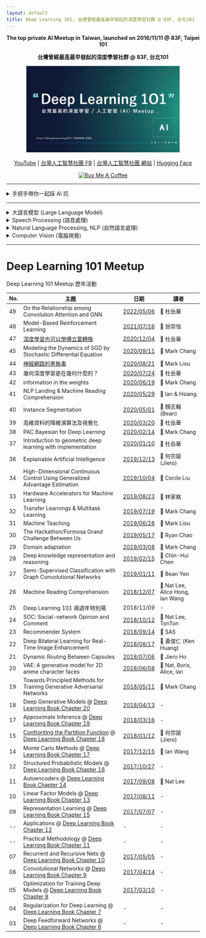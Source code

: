 ```yaml
---
layout: default
title: Deep Learning 101, 台灣曾經最高最早發起的深度學習社群 @ 83F, 台北101
---
```


<p align="center">
  <strong>The top private AI Meetup in Taiwan, launched on 2016/11/11 @ 83F, Taipei 101</strong>
</p>
<p align="center">
  <strong>台灣曾經最高最早發起的深度學習社群 @ 83F, 台北101</strong>
<p align="center">
  <a href="https://huggingface.co/spaces/DeepLearning101/Deep-Learning-101-FAQ" target="_blank">
    <img src="https://github.com/Deep-Learning-101/.github/blob/main/images/DeepLearning101.JPG?raw=true" alt="Deep Learning 101" width="400">
  </a>
</p>
<p align="center">
  <a href="https://www.youtube.com/@DeepLearning101">YouTube</a> | 
  <a href="https://www.facebook.com/groups/525579498272187/">台灣人工智慧社團 FB</a> | 
  <a href="http://DeepLearning101.TWMAN.ORG">台灣人工智慧社團 網站</a> | 
  <a href="https://huggingface.co/DeepLearning101">Hugging Face</a>
</p>
<p align="center">
<a href="https://www.buymeacoffee.com/DeepLearning101" target="_blank"><img src="https://cdn.buymeacoffee.com/buttons/v2/default-red.png" alt="Buy Me A Coffee" style="height: 60px !important;width: 217px !important;" ></a>
</p>

---

<details>
<summary>手把手帶你一起踩 AI 坑</summary>

<h3><a href="https://blog.twman.org/p/deeplearning101.html">手把手帶你一起踩 AI 坑</a>：https://www.twman.org/AI</h3>

<ul>
  <li>
    <b><a href="https://blog.twman.org/2025/03/AIAgent.html">避開 AI Agent 開發陷阱：常見問題、挑戰與解決方案</a></b><br>
    <a href="https://deep-learning-101.github.io/agent">探討多種 AI 代理人工具的應用經驗與挑戰，分享實用經驗與工具推薦。</a>
  </li>
  <li>
    <b><a href="https://blog.twman.org/2024/08/LLM.html">白話文手把手帶你科普 GenAI</a></b><br>
    <a href="https://deep-learning-101.github.io/GenAI">淺顯介紹生成式人工智慧核心概念，強調硬體資源和數據的重要性。</a>
  </li>
  <li>
    <b><a href="https://blog.twman.org/2024/09/LLM.html">大型語言模型直接就打完收工？</a></b><br>
    <a href="https://deep-learning-101.github.io/1010LLM">回顧 LLM 領域探索歷程，討論硬體升級對 AI 開發的重要性。</a>
  </li>
  <li>
    <b><a href="https://blog.twman.org/2024/07/RAG.html">檢索增強生成(RAG)不是萬靈丹之優化挑戰技巧</a></b><br>
    <a href="https://deep-learning-101.github.io/RAG">探討 RAG 技術應用與挑戰，提供實用經驗分享和工具建議。</a>
  </li>
  <li>
    <b><a href="https://blog.twman.org/2024/02/LLM.html">大型語言模型 (LLM) 入門完整指南：原理、應用與未來</a></b><br>
    <a href="https://deep-learning-101.github.io/0204LLM">探討多種 LLM 工具的應用與挑戰，強調硬體資源的重要性。</a>
  </li>
  <li>
    <b><a href="https://blog.twman.org/2023/04/GPT.html">什麼是大語言模型，它是什麼？想要嗎？(Large Language Model，LLM)</a></b><br>
    <a href="https://deep-learning-101.github.io/GPU">探討 LLM 的發展與應用，強調硬體資源在開發中的關鍵作用。</a>
  </li>
  <li>
    <b><a href="https://blog.twman.org/2024/11/diffusion.html">Diffusion Model 完全解析：從原理、應用到實作 (AI 圖像生成)</a></b><br>
    <a href="https://deep-learning-101.github.io/diffusion">深入探討影像生成與分割技術的應用，強調硬體資源的重要性。</a>
  </li>
  <li>
    <b><a href="https://blog.twman.org/2024/02/asr-tts.html">ASR/TTS 開發避坑指南：語音辨識與合成的常見挑戰與對策</a></b><br>
    <a href="https://deep-learning-101.github.io/asr-tts">探討 ASR 和 TTS 技術應用中的問題，強調數據質量的重要性。</a>
  </li>
  <li>
    <b><a href="https://blog.twman.org/2021/04/NLP.html">那些 NLP 踩的坑</a></b><br>
    <a href="https://deep-learning-101.github.io/nlp">分享 NLP 領域的實踐經驗，強調數據質量對模型效果的影響。</a>
  </li>
  <li>
    <b><a href="https://blog.twman.org/2021/04/ASR.html">那些語音處理踩的坑</a></b><br>
    <a href="https://deep-learning-101.github.io/speech">分享語音處理領域的實務經驗，強調資料品質對模型效果的影響。</a>
  </li>
  <li>
    <b><a href="https://blog.twman.org/2020/05/DeepLearning.html">手把手學深度學習安裝環境</a></b><br>
    <a href="https://deep-learning-101.github.io/101">詳細介紹在 Ubuntu 上安裝深度學習環境的步驟，分享實際操作經驗。</a>
  </li>
</ul>

</details>

---

<details>
  <summary>大語言模型 (Large Language Model)</summary>
  <p>
    <a href="https://github.com/Deep-Learning-101/Natural-Language-Processing-Paper#llm"><strong>大語言模型 (Large Language Model)</strong></a>
  </p>
</details>

<details>
  <summary>Speech Processing (語音處理)</summary>
  <p>
    <a href="https://github.com/Deep-Learning-101/Speech-Processing-Paper"><strong>Speech Processing (語音處理)</strong></a>：
    <a href="https://www.twman.org/AI/ASR"><strong>針對訪談或對話進行分析與識別</strong></a>
  </p>
</details>

<details>
  <summary>Natural Language Processing, NLP (自然語言處理)</summary>
  <p>
    <a href="https://github.com/Deep-Learning-101/Natural-Language-Processing-Paper"><strong>Natural Language Processing, NLP (自然語言處理)</strong></a>：
    <a href="https://www.twman.org/AI/NLP"><strong>針對文檔進行分析與擷取</strong></a>
  </p>
</details>

<details>
  <summary>Computer Vision (電腦視覺)</summary>
  <p>
    <a href="https://github.com/Deep-Learning-101/Computer-Vision-Paper"><strong>Computer Vision (電腦視覺)</strong></a>：
    <a href="https://www.twman.org/AI/CV"><strong>針對物件或場景影像進行分析與偵測</strong></a>
  </p>
</details>

---

# Deep Learning 101 Meetup

Deep Learning 101 Meetup 歷年活動

| No. | 主題 | 日期 | 講者 |
|-----|------|------|------|
| 49  | On the Relationship among Convolution Attention and GNN | [2022/05/06](https://www.youtube.com/watch?v=2hpkTRrINgc) | 👤 杜岳華 |
| 48  | Model-Based Reinforcement Learning | [2021/07/16](https://www.youtube.com/watch?v=uKJFypVGJdo) | 👤 翁崇恒 |
| 47  | [深度學習也可以學傅立葉轉換](https://deep-learning-101.github.io/html/No47.html) | [2020/12/04](https://www.youtube.com/watch?v=1IVMJmVr2Pw) | 👤 杜岳華 |
| 45  | Modeling the Dynamics of SGD by Stochastic Differential Equation | [2020/09/11](https://www.youtube.com/watch?v=Vs9YQw5RO-w) | 👤 Mark Chang |
| 44  | [神經網路的黑執事](https://deep-learning-101.github.io/html/No44.html) | [2020/08/21](https://www.youtube.com/watch?v=gMaQTqZUW58) | 👤 Mark Liou |
| 43  | 幾何深度學習是在幾何什麼的？ | [2020/07/24](https://www.youtube.com/watch?v=fatrgy2lo0k) | 👤 杜岳華 |
| 42  | information in the weights | [2020/06/19](https://www.youtube.com/watch?v=Dz-7Jam_9C0) | 👤 Mark Chang |
| 41  | NLP Landing & Machine Reading Comprehension | [2020/05/29](https://www.youtube.com/watch?v=aEntkDT3qdo) | 👤 Ian & Hsiang |
| 40  | Instance Segmentation | [2020/05/01](https://www.youtube.com/watch?v=tXnzUd6sZz4) | 👤 顏志翰 (Bean) |
| 39  | 高維資料的降維演算法及視覺化 | [2020/03/20](https://www.youtube.com/watch?v=jKd4eNsRoMM) | 👤 杜岳華 |
| 38  | PAC Bayesian for Deep Learning | [2020/02/14](https://www.youtube.com/watch?v=MYpwAVtqFUk) | 👤 Mark Chang |
| 37  | Introduction to geometric deep learning with implementation | [2020/01/10](https://www.youtube.com/watch?v=aeKY1X_QAhI) | 👤 杜岳華 |
| 36  | Explainable Artificial Intelligence | [2019/12/13](https://www.youtube.com/watch?v=1Mu0Wm_X1DQ) | 👤 何宗諭 (Jiero) |
| 34  | High-Dimensional Continuous Control Using Generalized Advantage Estimation | [2019/10/04](https://www.youtube.com/watch?v=fjoJbSII-mQ) | 👤 Cecile Liu |
| 33  | Hardware Accelerators for Machine Learning | [2019/08/23](https://www.youtube.com/watch?v=poNOcIExglw) | 👤 林家銘 |
| 32  | Transfer Learnings & Multitask Learning | [2019/07/19](https://www.youtube.com/watch?v=1M0fjIsA0vA) | 👤 Mark Chang |
| 31  | Machine Teaching | [2019/06/28](https://www.youtube.com/watch?v=q1XhbjnFICc) | 👤 Mark Liou |
| 30  | The Hackathon/Formosa Grand Challenge Between Us | [2019/05/17](https://www.youtube.com/watch?v=S19yP1LMrhQ) | 👤 Ryan Chao |
| 29  | Domain adaptation | [2019/03/08](https://www.youtube.com/watch?v=C0HeMGPYif8) | 👤 Mark Chang |
| 28  | Deep knowledge representation and reasoning | [2019/02/15](https://www.youtube.com/watch?v=BDdtkODrlKo) | 👤 Chin-Hui Chen |
| 27  | Semi-Supervised Classification with Graph Convolutional Networks | [2019/01/11](https://www.youtube.com/watch?v=hAr_OHrFXI8) | 👤 Bean Yen |
| 26  | Machine Reading Comprehension | [2018/12/07](https://www.youtube.com/watch?v=SXLukeWNIkw) | 👤 Nat Lee, Alice Hong, Ian Wang |
| 25  | Deep Learning 101 兩週年特別場 | 2018/11/09 | - |
| 24  | SOC: Social-network Opinion and Comment | [2018/10/12](https://www.youtube.com/watch?v=TABprCGNHc8) | 👤 Nat Lee, TonTon |
| 23  | Recommender System | [2018/09/14](https://www.youtube.com/watch?v=Zu-27CNloiQ) | 👤 SAS |
| 22  | Deep Bilateral Learning for Real-Time Image Enhancement | [2018/08/17](https://www.youtube.com/watch?v=q1Fkqtf-AFU&) | 👤 黃俊仁 (Ken Huang) |
| 21  | Dynamic Routing Between Capsules | [2018/07/06](https://www.youtube.com/watch?v=MPzqoY0e_YM) | 👤 Jiero Ho |
| 20  | VAE: A generative model for 2D anime character faces | [2018/06/08](https://www.youtube.com/watch?v=DF9GMPU8wPU) | 👤 Nat, Boris, Alice, Ian |
| 19  | Towards Principled Methods for Training Generative Adversarial Networks | [2018/05/11](https://www.youtube.com/watch?v=7_lyjNljMf0) | 👤 Mark Chang |
| 18  | Deep Generative Models @ [Deep Learning Book Chapter 20](https://deep-learning-101.github.io/GeminiAbstract/PDF20) | [2018/04/13](https://www.youtube.com/watch?v=oiDYD1qibBQ) | - |
| 17  | Approximate Inference @ [Deep Learning Book Chapter 19](https://deep-learning-101.github.io/GeminiAbstract/PDF19) | [2018/03/16](https://www.youtube.com/watch?v=YeCDY_wsojA) | - |
| 15  | [Confronting the Partition Function](https://deep-learning-101.github.io/html/CH18.html) @ [Deep Learning Book Chapter 18](https://deep-learning-101.github.io/GeminiAbstract/PDF18) | [2018/01/12](https://www.youtube.com/watch?v=yw1JDopTuwo) | 👤 何宗諭 (Jiero) |
| 14  | Monte Carlo Methods @ [Deep Learning Book Chapter 17](https://deep-learning-101.github.io/GeminiAbstract/PDF17) | [2017/12/15](https://www.youtube.com/watch?v=qef-XTUpDvE) | 👤 Ian Wang |
| 12  | Structured Probabilistic Models @ [Deep Learning Book Chapter 16](https://deep-learning-101.github.io/GeminiAbstract/PDF16) | [2017/10/27](https://www.youtube.com/watch?v=n0rBS3sAqI0) | - |
| 11  | Autoencoders @ [Deep Learning Book Chapter 14](https://deep-learning-101.github.io/GeminiAbstract/PDF14) | [2017/09/08](https://www.youtube.com/watch?v=5mrJmzzpPBs) | 👤 Nat Lee |
| 10  | Linear Factor Models @ [Deep Learning Book Chapter 13](https://deep-learning-101.github.io/GeminiAbstract/PDF13) | [2017/08/11](https://www.youtube.com/watch?v=zVENYs30Ny4&) | - |
| 09  | Representation Learning @ [Deep Learning Book Chapter 15](https://deep-learning-101.github.io/GeminiAbstract/PDF15) | [2017/07/07](https://www.youtube.com/watch?v=MA52s5dQaGY) | - |
| --  | Applications @ [Deep Learning Book Chapter 12](https://deep-learning-101.github.io/GeminiAbstract/PDF12) | - | - |
| --  | Practical Methodology @ [Deep Learning Book Chapter 11](https://deep-learning-101.github.io/GeminiAbstract/PDF11) | - | - |
| 07  | Recurrent and Recursive Nets @ [Deep Learning Book Chapter 10](https://deep-learning-101.github.io/GeminiAbstract/PDF10) | [2017/05/05](https://www.youtube.com/watch?v=p6xzPqRd46w) | - |
| 06  | Convolutional Networks @ [Deep Learning Book Chapter 9](https://deep-learning-101.github.io/GeminiAbstract/PDF9) | [2017/04/14](https://www.youtube.com/watch?v=51cO6Kv37p4) | - |
| 05  | Optimization for Training Deep Models @ [Deep Learning Book Chapter 8](https://deep-learning-101.github.io/GeminiAbstract/PDF8) | [2017/03/10](https://www.youtube.com/watch?v=DeXH5IMHfcs) | - |
| 04  | Regularization for Deep Learning @ [Deep Learning Book Chapter 7](https://deep-learning-101.github.io/GeminiAbstract/PDF7) | - | - |
| 03  | Deep Feedforward Networks @ [Deep Learning Book Chapter 6](https://deep-learning-101.github.io/GeminiAbstract/PDF6) | - | - |
